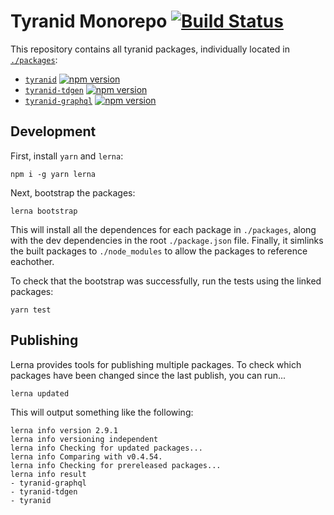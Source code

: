 # Tyranid Monorepo [![Build Status](https://travis-ci.org/tyranid-org/tyranid-graphql.svg?branch=master)](https://travis-ci.org/tyranid-org/tyranid-graphql)

This repository contains all tyranid packages, individually located in [`./packages`](./packages):

- [`tyranid`](./packages/tyranid) [![npm version](https://badge.fury.io/js/tyranid.svg)](https://badge.fury.io/js/tyranid)
- [`tyranid-tdgen`](./packages/tyranid-tdgen) [![npm version](https://badge.fury.io/js/tyranid-tdgen.svg)](https://badge.fury.io/js/tyranid-tdgen)
- [`tyranid-graphql`](./packages/tyranid-graphql) [![npm version](https://badge.fury.io/js/tyranid-graphql.svg)](https://badge.fury.io/js/tyranid-graphql)

## Development

First, install `yarn` and `lerna`:

```shell
npm i -g yarn lerna
```

Next, bootstrap the packages:

```shell
lerna bootstrap
```

This will install all the dependences for each package in `./packages`, along
with the dev dependencies in the root `./package.json` file. Finally, it
simlinks the built packages to `./node_modules` to allow the packages to reference eachother.

To check that the bootstrap was successfully, run the tests using the linked packages:

```shell
yarn test
```

## Publishing

Lerna provides tools for publishing multiple packages. To check which packages
have been changed since the last publish, you can run...

```shell
lerna updated
```

This will output something like the following:

```
lerna info version 2.9.1
lerna info versioning independent
lerna info Checking for updated packages...
lerna info Comparing with v0.4.54.
lerna info Checking for prereleased packages...
lerna info result
- tyranid-graphql
- tyranid-tdgen
- tyranid
```